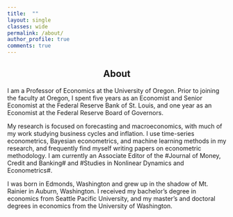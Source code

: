 ```yaml
---
title:  ""
layout: single
classes: wide
permalink: /about/
author_profile: true
comments: true
---
```

<center>

<h2>About</h2>

</center>

I am a Professor of Economics at the University of Oregon. Prior to joining the faculty at Oregon, I spent five years as an Economist and Senior Economist at the Federal Reserve Bank of St. Louis, and one year as an Economist at the Federal Reserve Board of Governors.

My research is focused on forecasting and macroeconomics, with much of my work studying business cycles and inflation. I use time-series econometrics, Bayesian econometrics, and machine learning methods in my research, and frequently find myself writing papers on econometric methodology. I am currently an Associate Editor of the #Journal of Money, Credit and Banking# and #Studies in Nonlinear Dynamics and Econometrics#.

I was born in Edmonds, Washington and grew up in the shadow of Mt. Rainier in Auburn, Washington. I received my bachelor’s degree in economics from Seattle Pacific University, and my master’s and doctoral degrees in economics from the University of Washington.